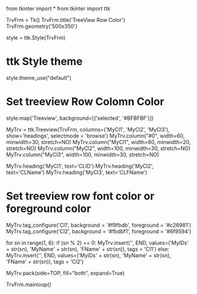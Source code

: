 from tkinter import *
from tkinter import ttk

TrvFrm = Tk()
TrvFrm.title('TreeView Row Color')
TrvFrm.geometry('500x350')

style = ttk.Style(TrvFrm)

# ttk Style theme
style.theme_use("default")

# Set treeview Row Colomn Color
style.map('Treeview', background=[('selected', '#BFBFBF')])

MyTrv = ttk.Treeview(TrvFrm, columns=('MyCl1', 'MyCl2', 'MyCl3'), show='headings', selectmode = 'browse')
MyTrv.column("#0", width=60, minwidth=30, stretch=NO)
MyTrv.column("MyCl1", width=80, minwidth=20, stretch=NO)
MyTrv.column("MyCl2", width=100, minwidth=30, stretch=NO)
MyTrv.column("MyCl3", width=100, minwidth=30, stretch=NO)

MyTrv.heading('MyCl1', text='CLID')
MyTrv.heading('MyCl2', text='CLName')
MyTrv.heading('MyCl3', text='CLFName')

# Set treeview row font color or foreground color
MyTrv.tag_configure('Cl1', background = '#f9fbdb', foreground = '#c26981')
MyTrv.tag_configure('Cl2', background = '#fbdbf1', foreground = '#6f9594')

for sn in range(1, 6):
    if (sn % 2) == 0:
        MyTrv.insert('', END, values=('MyIDs' + str(sn), 'MyName' + str(sn), 'FName' + str(sn)), tags = 'Cl1')
    else:
        MyTrv.insert('', END, values=('MyIDs' + str(sn), 'MyName' + str(sn), 'FName' + str(sn)), tags = 'Cl2')

MyTrv.pack(side=TOP, fill="both", expand=True)

TrvFrm.mainloop()
